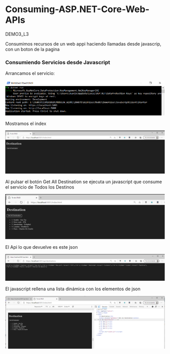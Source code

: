 # Consuming-ASP.NET-Core-Web-APIs
DEMO3_L3

Consumimos recursos de un web appi haciendo llamadas desde javascrip, con un boton de la pagina

### Consumiendo Servicios desde Javascript

Arrancamos el servicio:

![arrancamos](arrrancamos.PNG)



Mostramos el index

![index](index.PNG)

Al pulsar el botón Get All Destination se ejecuta un javascript que consume el servicio de Todos los Destinos

![getAll](getAll.PNG)



El Api lo que devuelve es este json

![api_destination](api_destination.PNG)



El javascript rellena una lista dinámica con los elementos de json

![lista](lista.PNG)
